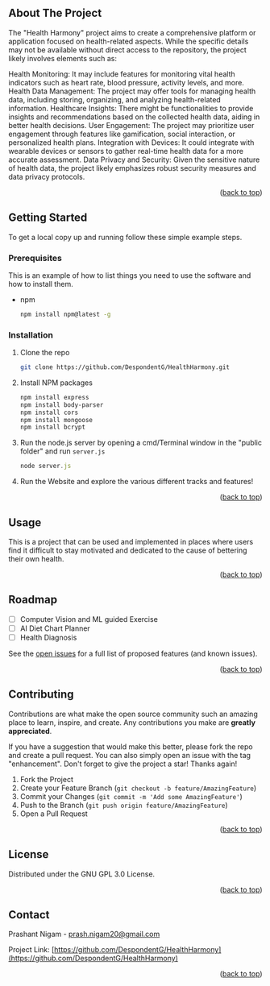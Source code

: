 <!-- ABOUT THE PROJECT -->
## About The Project
The "Health Harmony" project aims to create a comprehensive platform or application focused on health-related aspects. While the specific details may not be available without direct access to the repository, the project likely involves elements such as:

Health Monitoring: It may include features for monitoring vital health indicators such as heart rate, blood pressure, activity levels, and more.
Health Data Management: The project may offer tools for managing health data, including storing, organizing, and analyzing health-related information.
Healthcare Insights: There might be functionalities to provide insights and recommendations based on the collected health data, aiding in better health decisions.
User Engagement: The project may prioritize user engagement through features like gamification, social interaction, or personalized health plans.
Integration with Devices: It could integrate with wearable devices or sensors to gather real-time health data for a more accurate assessment.
Data Privacy and Security: Given the sensitive nature of health data, the project likely emphasizes robust security measures and data privacy protocols.

<p align="right">(<a href="#readme-top">back to top</a>)</p>



<!-- GETTING STARTED -->
## Getting Started
To get a local copy up and running follow these simple example steps.

### Prerequisites

This is an example of how to list things you need to use the software and how to install them.
* npm
  ```sh
  npm install npm@latest -g
  ```

### Installation

1. Clone the repo
   ```sh
   git clone https://github.com/DespondentG/HealthHarmony.git
   ```
2. Install NPM packages
   ```sh
   npm install express
   npm install body-parser
   npm install cors
   npm install mongoose
   npm install bcrypt
   ```
3. Run the node.js server by opening a cmd/Terminal window in the "public folder" and run `server.js`
   ```js
   node server.js
   ```
4. Run the Website and explore the various different tracks and features!


<p align="right">(<a href="#readme-top">back to top</a>)</p>



<!-- USAGE EXAMPLES -->
## Usage

This is a project that can be used and implemented in places where users find it difficult to stay motivated and dedicated to the cause of bettering their own health.

<p align="right">(<a href="#readme-top">back to top</a>)</p>



<!-- ROADMAP -->
## Roadmap

- [ ] Computer Vision and ML guided Exercise
- [ ] AI Diet Chart Planner
- [ ] Health Diagnosis

See the [open issues](https://github.com/DespondentG/HealthHarmony/issues) for a full list of proposed features (and known issues).

<p align="right">(<a href="#readme-top">back to top</a>)</p>



<!-- CONTRIBUTING -->
## Contributing

Contributions are what make the open source community such an amazing place to learn, inspire, and create. Any contributions you make are **greatly appreciated**.

If you have a suggestion that would make this better, please fork the repo and create a pull request. You can also simply open an issue with the tag "enhancement".
Don't forget to give the project a star! Thanks again!

1. Fork the Project
2. Create your Feature Branch (`git checkout -b feature/AmazingFeature`)
3. Commit your Changes (`git commit -m 'Add some AmazingFeature'`)
4. Push to the Branch (`git push origin feature/AmazingFeature`)
5. Open a Pull Request

<p align="right">(<a href="#readme-top">back to top</a>)</p>



<!-- LICENSE -->
## License

Distributed under the GNU GPL 3.0 License.

<p align="right">(<a href="#readme-top">back to top</a>)</p>



<!-- CONTACT -->
## Contact

Prashant Nigam - prash.nigam20@gmail.com

Project Link: [https://github.com/DespondentG/HealthHarmony](https://github.com/DespondentG/HealthHarmony)


<p align="right">(<a href="#readme-top">back to top</a>)</p>



<!-- MARKDOWN LINKS & IMAGES -->
<!-- https://www.markdownguide.org/basic-syntax/#reference-style-links -->
[contributors-shield]: https://img.shields.io/github/contributors/DespondentG/HealthHarmony.svg?style=for-the-badge
[contributors-url]: https://github.com/DespondentG/HealthHarmony/graphs/contributors
[forks-shield]: https://img.shields.io/github/forks/DespondentG/HealthHarmony.svg?style=for-the-badge
[forks-url]: https://github.com/DespondentG/HealthHarmony/network/members
[stars-shield]: https://img.shields.io/github/stars/DespondentG/HealthHarmony.svg?style=for-the-badge
[stars-url]: https://github.com/DespondentG/HealthHarmony/stargazers
[issues-shield]: https://img.shields.io/github/issues/DespondentG/HealthHarmony.svg?style=for-the-badge
[issues-url]: https://github.com/DespondentG/HealthHarmony/issues
[license-shield]: https://img.shields.io/github/license/DespondentG/HealthHarmony.svg?style=for-the-badge
[license-url]: https://github.com/DespondentG/HealthHarmony/blob/master/LICENSE.txt
[linkedin-shield]: https://img.shields.io/badge/-LinkedIn-black.svg?style=for-the-badge&logo=linkedin&colorB=555
[linkedin-url]: https://linkedin.com/in/prashant-n-063414213
[product-screenshot]: images/screenshot.png
[Next.js]: https://img.shields.io/badge/next.js-000000?style=for-the-badge&logo=nextdotjs&logoColor=white
[Next-url]: https://nextjs.org/
[React.js]: https://img.shields.io/badge/React-20232A?style=for-the-badge&logo=react&logoColor=61DAFB
[React-url]: https://reactjs.org/
[Vue.js]: https://img.shields.io/badge/Vue.js-35495E?style=for-the-badge&logo=vuedotjs&logoColor=4FC08D
[Vue-url]: https://vuejs.org/
[Angular.io]: https://img.shields.io/badge/Angular-DD0031?style=for-the-badge&logo=angular&logoColor=white
[Angular-url]: https://angular.io/
[Svelte.dev]: https://img.shields.io/badge/Svelte-4A4A55?style=for-the-badge&logo=svelte&logoColor=FF3E00
[Svelte-url]: https://svelte.dev/
[Laravel.com]: https://img.shields.io/badge/Laravel-FF2D20?style=for-the-badge&logo=laravel&logoColor=white
[Laravel-url]: https://laravel.com
[Bootstrap.com]: https://img.shields.io/badge/Bootstrap-563D7C?style=for-the-badge&logo=bootstrap&logoColor=white
[Bootstrap-url]: https://getbootstrap.com
[JQuery.com]: https://img.shields.io/badge/jQuery-0769AD?style=for-the-badge&logo=jquery&logoColor=white
[JQuery-url]: https://jquery.com 
[HTML-url]: https://qph.cf2.quoracdn.net/main-qimg-1a68d0e30e4cd360db765e1e9718b5c1
[css-url]:  https://opspl.com/wp-content/uploads/2023/10/logo-2582747_1280.png


